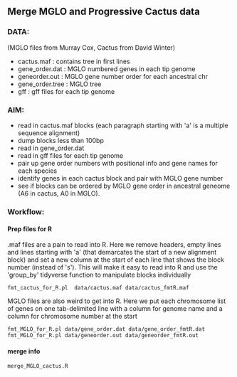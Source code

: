 
## Merge MGLO and Progressive Cactus data

### DATA:
(MGLO files from Murray Cox, Cactus from David Winter)
+ cactus.maf : contains tree in first lines   
+ gene_order.dat : MGLO numbered genes in each tip genome
+ geneorder.out  : MGLO gene number order for each ancestral chr
+ gene_order.tree : MGLO tree
+ gff : gff files for each tip genome

### AIM:
+ read in cactus.maf blocks (each paragraph starting with 'a' is a multiple sequence alignment)
+ dump blocks less than 100bp
+ read in gene_order.dat
+ read in gff files for each tip genome
+ pair up gene order numbers with positional info and gene names for each species
+ identify genes in each cactus block and pair with MGLO gene number
+ see if blocks can be ordered by MGLO gene order in ancestral geneome (A6 in cactus, A0 in MGLO).

### Workflow:

#### Prep files for R

.maf files are a pain to read into R. Here we remove headers, empty lines and 
lines starting with 'a' (that demarcates the start of a new alignment block) and
set a new column at the start of each line that shows the block number (instead
of 's'). This will make it easy to read into R and use the 'group_by' tidyverse 
function to manipulate blocks individually
```
fmt_cactus_for_R.pl  data/cactus.maf data/cactus_fmtR.maf
```

MGLO files are also weird to get into R. Here we put each chromosome list of 
genes on one tab-delimited line with a column for genome name and a column for
chromosome number at the start
```
fmt_MGLO_for_R.pl data/gene_order.dat data/gene_order_fmtR.dat
fmt_MGLO_for_R.pl data/geneorder.out data/geneorder_fmtR.out
```

#### merge info

```
merge_MGLO_cactus.R
```
